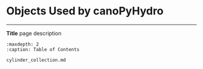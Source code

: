 # Objects Used by canoPyHydro
------------------------------------------
**Title**  page description
<!--
```{include} ../README.md
``` -->
```{toctree}
:maxdepth: 2
:caption: Table of Contents

cylinder_collection.md
